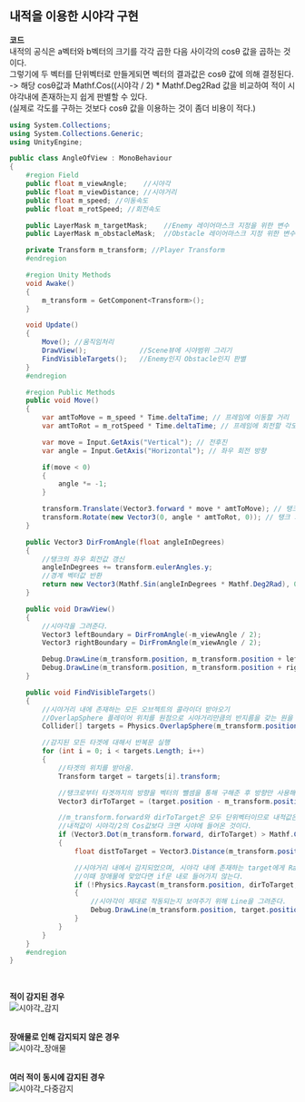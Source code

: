 ## 내적을 이용한 시야각 구현<br>

**코드**<br>
내적의 공식은 a벡터와 b벡터의 크기를 각각 곱한 다음 사이각의 cosθ 값을 곱하는 것이다.<br>
그렇기에 두 벡터를 단위벡터로 만들게되면 벡터의 결과값은 cosθ 값에 의해 결정된다.<br>
-> 해당 cosθ값과 Mathf.Cos((시야각 / 2) * Mathf.Deg2Rad 값을 비교하여 적이 시야각내에 존재하는지 쉽게 판별할 수 있다.<br>
(실제로 각도를 구하는 것보다 cosθ 값을 이용하는 것이 좀더 비용이 적다.)<br>

```c#
using System.Collections;
using System.Collections.Generic;
using UnityEngine;

public class AngleOfView : MonoBehaviour
{
    #region Field
    public float m_viewAngle;    //시야각
    public float m_viewDistance; //시야거리
    public float m_speed; //이동속도
    public float m_rotSpeed; //회전속도

    public LayerMask m_targetMask;    //Enemy 레이어마스크 지정을 위한 변수
    public LayerMask m_obstacleMask;  //Obstacle 레이어마스크 지정 위한 변수

    private Transform m_transform; //Player Transform
    #endregion

    #region Unity Methods
    void Awake()
    {
        m_transform = GetComponent<Transform>();
    }

    void Update()
    {
        Move(); //움직임처리
        DrawView();             //Scene뷰에 시야범위 그리기
        FindVisibleTargets();   //Enemy인지 Obstacle인지 판별
    }
    #endregion

    #region Public Methods
    public void Move()
    {
        var amtToMove = m_speed * Time.deltaTime; // 프레임에 이동할 거리
        var amtToRot = m_rotSpeed * Time.deltaTime; // 프레임에 회전할 각도

        var move = Input.GetAxis("Vertical"); // 전후진
        var angle = Input.GetAxis("Horizontal"); // 좌우 회전 방향

        if(move < 0)
        {
            angle *= -1;
        }

        transform.Translate(Vector3.forward * move * amtToMove); // 탱크 전후진
        transform.Rotate(new Vector3(0, angle * amtToRot, 0)); // 탱크 회전
    }

    public Vector3 DirFromAngle(float angleInDegrees)
    {
        //탱크의 좌우 회전값 갱신
        angleInDegrees += transform.eulerAngles.y;
        //경계 벡터값 반환
        return new Vector3(Mathf.Sin(angleInDegrees * Mathf.Deg2Rad), 0, Mathf.Cos(angleInDegrees * Mathf.Deg2Rad));
    }

    public void DrawView()
    {
        //시야각을 그려준다.
        Vector3 leftBoundary = DirFromAngle(-m_viewAngle / 2);
        Vector3 rightBoundary = DirFromAngle(m_viewAngle / 2);

        Debug.DrawLine(m_transform.position, m_transform.position + leftBoundary * m_viewDistance, Color.green);
        Debug.DrawLine(m_transform.position, m_transform.position + rightBoundary * m_viewDistance, Color.green);
    }

    public void FindVisibleTargets()
    {
        //시야거리 내에 존재하는 모든 오브젝트의 콜라이더 받아오기
        //OverlapSphere 플레이어 위치를 원점으로 시야거리만큼의 반지름을 갖는 원을 그려 해당 내에 포함되는 오브젝트들을 감지하는 메소드임.
        Collider[] targets = Physics.OverlapSphere(m_transform.position, m_viewDistance, m_targetMask);

        //감지된 모든 타겟에 대해서 반복문 실행
        for (int i = 0; i < targets.Length; i++)
        {
            //타겟의 위치를 받아옴.
            Transform target = targets[i].transform;

            //탱크로부터 타겟까지의 방향을 벡터의 뺄셈을 통해 구해준 후 방향만 사용해도 되니 단위벡터로 만들어준다.
            Vector3 dirToTarget = (target.position - m_transform.position).normalized;

            //m_transform.forward와 dirToTarget은 모두 단위벡터이므로 내적값은 두 벡터가 이루는 각의 Cos값과 같다. -> cos값으로 비교해주면 된다는 뜻
            //내적값이 시야각/2의 Cos값보다 크면 시야에 들어온 것이다.
            if (Vector3.Dot(m_transform.forward, dirToTarget) > Mathf.Cos((m_viewAngle / 2) * Mathf.Deg2Rad))
            {
                float distToTarget = Vector3.Distance(m_transform.position, target.position);

                //시야거리 내에서 감지되었으며, 시야각 내에 존재하는 target에게 Ray를 발사
                //이때 장애물에 맞았다면 if문 내로 들어가지 않는다.
                if (!Physics.Raycast(m_transform.position, dirToTarget, distToTarget, m_obstacleMask))
                {
                    //시야각이 제대로 작동되는지 보여주기 위해 Line을 그려준다.
                    Debug.DrawLine(m_transform.position, target.position, Color.red);
                }
            }
        }
    }
    #endregion
}
```
<br>

**적이 감지된 경우**<br>
![시야각_감지](https://user-images.githubusercontent.com/43705434/119023850-65b1e380-b9dd-11eb-86e3-c65f02e6bc68.PNG)<br>
<br>

**장애물로 인해 감지되지 않은 경우**<br>
![시야각_장애물](https://user-images.githubusercontent.com/43705434/119023845-6480b680-b9dd-11eb-8a8c-5b02e0b75568.PNG)<br>
<br>

**여러 적이 동시에 감지된 경우**<br>
![시야각_다중감지](https://user-images.githubusercontent.com/43705434/119023851-65b1e380-b9dd-11eb-8d24-1cfdb745abaf.PNG)<br>
<br>
